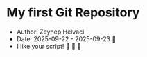 # My first Git Repository

- Author: Zeynep Helvaci
- Date: 2025-09-22 - 2025-09-23
🎉
- I like your script! 👏 👏 👏 
